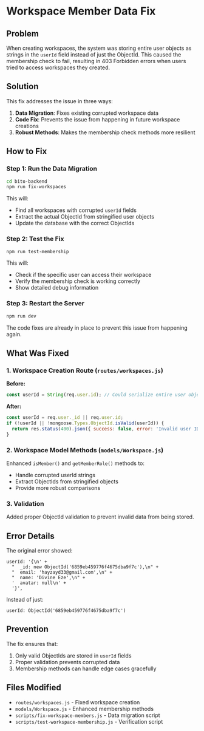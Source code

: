 # Workspace Member Data Fix

## Problem
When creating workspaces, the system was storing entire user objects as strings in the `userId` field instead of just the ObjectId. This caused the membership check to fail, resulting in 403 Forbidden errors when users tried to access workspaces they created.

## Solution
This fix addresses the issue in three ways:

1. **Data Migration**: Fixes existing corrupted workspace data
2. **Code Fix**: Prevents the issue from happening in future workspace creations
3. **Robust Methods**: Makes the membership check methods more resilient

## How to Fix

### Step 1: Run the Data Migration
```bash
cd bito-backend
npm run fix-workspaces
```

This will:
- Find all workspaces with corrupted `userId` fields
- Extract the actual ObjectId from stringified user objects
- Update the database with the correct ObjectIds

### Step 2: Test the Fix
```bash
npm run test-membership
```

This will:
- Check if the specific user can access their workspace
- Verify the membership check is working correctly
- Show detailed debug information

### Step 3: Restart the Server
```bash
npm run dev
```

The code fixes are already in place to prevent this issue from happening again.

## What Was Fixed

### 1. Workspace Creation Route (`routes/workspaces.js`)
**Before:**
```javascript
const userId = String(req.user.id); // Could serialize entire user object
```

**After:**
```javascript
const userId = req.user._id || req.user.id;
if (!userId || !mongoose.Types.ObjectId.isValid(userId)) {
  return res.status(400).json({ success: false, error: 'Invalid user ID' });
}
```

### 2. Workspace Model Methods (`models/Workspace.js`)
Enhanced `isMember()` and `getMemberRole()` methods to:
- Handle corrupted userId strings
- Extract ObjectIds from stringified objects
- Provide more robust comparisons

### 3. Validation
Added proper ObjectId validation to prevent invalid data from being stored.

## Error Details
The original error showed:
```
userId: '{\n' +
  "  _id: new ObjectId('6859eb459776f4675dba9f7c'),\n" +
  "  email: 'hayzayd33@gmail.com',\n" +
  "  name: 'Divine Eze',\n" +
  '  avatar: null\n' +
  '}',
```

Instead of just:
```
userId: ObjectId('6859eb459776f4675dba9f7c')
```

## Prevention
The fix ensures that:
1. Only valid ObjectIds are stored in `userId` fields
2. Proper validation prevents corrupted data
3. Membership methods can handle edge cases gracefully

## Files Modified
- `routes/workspaces.js` - Fixed workspace creation
- `models/Workspace.js` - Enhanced membership methods
- `scripts/fix-workspace-members.js` - Data migration script
- `scripts/test-workspace-membership.js` - Verification script
